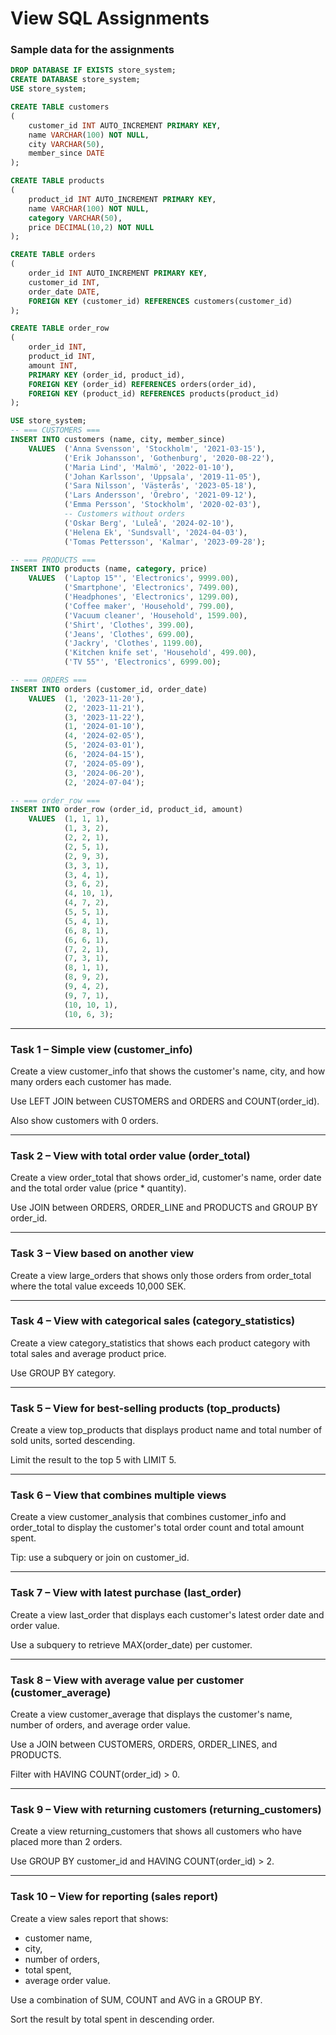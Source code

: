 # View SQL Assignments
### Sample data for the assignments
```sql
DROP DATABASE IF EXISTS store_system;
CREATE DATABASE store_system;
USE store_system;

CREATE TABLE customers
(
    customer_id INT AUTO_INCREMENT PRIMARY KEY,
    name VARCHAR(100) NOT NULL,
    city VARCHAR(50),
    member_since DATE
);

CREATE TABLE products
(
    product_id INT AUTO_INCREMENT PRIMARY KEY,
    name VARCHAR(100) NOT NULL,
    category VARCHAR(50),
    price DECIMAL(10,2) NOT NULL
);

CREATE TABLE orders
(
    order_id INT AUTO_INCREMENT PRIMARY KEY,
    customer_id INT,
    order_date DATE,
    FOREIGN KEY (customer_id) REFERENCES customers(customer_id)
);

CREATE TABLE order_row
(
    order_id INT,
    product_id INT,
    amount INT,
    PRIMARY KEY (order_id, product_id),
    FOREIGN KEY (order_id) REFERENCES orders(order_id),
    FOREIGN KEY (product_id) REFERENCES products(product_id)
);

USE store_system;
-- === CUSTOMERS ===
INSERT INTO customers (name, city, member_since)
    VALUES  ('Anna Svensson', 'Stockholm', '2021-03-15'),
            ('Erik Johansson', 'Gothenburg', '2020-08-22'),
            ('Maria Lind', 'Malmö', '2022-01-10'),
            ('Johan Karlsson', 'Uppsala', '2019-11-05'),
            ('Sara Nilsson', 'Västerås', '2023-05-18'),
            ('Lars Andersson', 'Örebro', '2021-09-12'),
            ('Emma Persson', 'Stockholm', '2020-02-03'),
            -- Customers without orders
            ('Oskar Berg', 'Luleå', '2024-02-10'),
            ('Helena Ek', 'Sundsvall', '2024-04-03'),
            ('Tomas Pettersson', 'Kalmar', '2023-09-28');

-- === PRODUCTS ===
INSERT INTO products (name, category, price)
    VALUES  ('Laptop 15"', 'Electronics', 9999.00),
            ('Smartphone', 'Electronics', 7499.00),
            ('Headphones', 'Electronics', 1299.00),
            ('Coffee maker', 'Household', 799.00),
            ('Vacuum cleaner', 'Household', 1599.00),
            ('Shirt', 'Clothes', 399.00),
            ('Jeans', 'Clothes', 699.00),
            ('Jackry', 'Clothes', 1199.00),
            ('Kitchen knife set', 'Household', 499.00),
            ('TV 55"', 'Electronics', 6999.00);

-- === ORDERS ===
INSERT INTO orders (customer_id, order_date)
    VALUES  (1, '2023-11-20'),
            (2, '2023-11-21'),
            (3, '2023-11-22'),
            (1, '2024-01-10'),
            (4, '2024-02-05'),
            (5, '2024-03-01'),
            (6, '2024-04-15'),
            (7, '2024-05-09'),
            (3, '2024-06-20'),
            (2, '2024-07-04');

-- === order_row ===
INSERT INTO order_row (order_id, product_id, amount)
    VALUES  (1, 1, 1),
            (1, 3, 2),
            (2, 2, 1),
            (2, 5, 1),
            (2, 9, 3),
            (3, 3, 1),
            (3, 4, 1),
            (3, 6, 2),
            (4, 10, 1),
            (4, 7, 2),
            (5, 5, 1),
            (5, 4, 1),
            (6, 8, 1),
            (6, 6, 1),
            (7, 2, 1),
            (7, 3, 1),
            (8, 1, 1),
            (8, 9, 2),
            (9, 4, 2),
            (9, 7, 1),
            (10, 10, 1),
            (10, 6, 3);
```

---

### Task 1 – Simple view (customer_info)
Create a view customer_info that shows the customer's name, city, and how many orders each customer has made.

Use LEFT JOIN between CUSTOMERS and ORDERS and COUNT(order_id).

Also show customers with 0 orders.

---

### Task 2 – View with total order value (order_total)
Create a view order_total that shows order_id, customer's name, order date and the total order value (price * quantity).

Use JOIN between ORDERS, ORDER_LINE and PRODUCTS and GROUP BY order_id.

---

### Task 3 – View based on another view
Create a view large_orders that shows only those orders from order_total where the total value exceeds 10,000 SEK.

---

### Task 4 – View with categorical sales (category_statistics)
Create a view category_statistics that shows each product category with total sales and average product price.

Use GROUP BY category.

---

### Task 5 – View for best-selling products (top_products)
Create a view top_products that displays product name and total number of sold units, sorted descending.

Limit the result to the top 5 with LIMIT 5.

---

### Task 6 – View that combines multiple views
Create a view customer_analysis that combines customer_info and order_total to display the customer's total order count and total amount spent.

Tip: use a subquery or join on customer_id.

---

### Task 7 – View with latest purchase (last_order)
Create a view last_order that displays each customer's latest order date and order value.

Use a subquery to retrieve MAX(order_date) per customer.

---

### Task 8 – View with average value per customer (customer_average)
Create a view customer_average that displays the customer's name, number of orders, and average order value.

Use a JOIN between CUSTOMERS, ORDERS, ORDER_LINES, and PRODUCTS.

Filter with HAVING COUNT(order_id) > 0.

---

### Task 9 – View with returning customers (returning_customers)
Create a view returning_customers that shows all customers who have placed more than 2 orders.

Use GROUP BY customer_id and HAVING COUNT(order_id) > 2.

---

### Task 10 – View for reporting (sales report)
Create a view sales report that shows:
* customer name,
* city,
* number of orders,
* total spent,
* average order value.

Use a combination of SUM, COUNT and AVG in a GROUP BY.

Sort the result by total spent in descending order.
